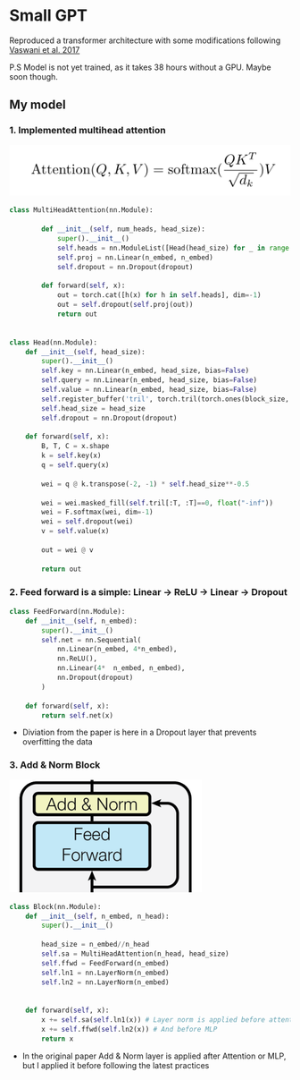 # Small GPT

Reproduced a transformer architecture with some modifications following [Vaswani et al. 2017](https://arxiv.org/pdf/1706.03762)

P.S Model is not yet trained, as it takes 38 hours without a GPU. Maybe soon though.

## My model

### 1. Implemented multihead attention

![alt text](Media/image.png)

```python
class MultiHeadAttention(nn.Module):
    
        def __init__(self, num_heads, head_size):
            super().__init__()
            self.heads = nn.ModuleList([Head(head_size) for _ in range (num_heads)])
            self.proj = nn.Linear(n_embed, n_embed)
            self.dropout = nn.Dropout(dropout)
        
        def forward(self, x):
            out = torch.cat([h(x) for h in self.heads], dim=-1)
            out = self.dropout(self.proj(out))
            return out


class Head(nn.Module):
    def __init__(self, head_size):
        super().__init__()
        self.key = nn.Linear(n_embed, head_size, bias=False)
        self.query = nn.Linear(n_embed, head_size, bias=False)
        self.value = nn.Linear(n_embed, head_size, bias=False)
        self.register_buffer('tril', torch.tril(torch.ones(block_size, block_size)))
        self.head_size = head_size
        self.dropout = nn.Dropout(dropout)
        
    def forward(self, x):
        B, T, C = x.shape
        k = self.key(x)
        q = self.query(x)
        
        wei = q @ k.transpose(-2, -1) * self.head_size**-0.5
        
        wei = wei.masked_fill(self.tril[:T, :T]==0, float("-inf"))
        wei = F.softmax(wei, dim=-1)
        wei = self.dropout(wei)
        v = self.value(x)

        out = wei @ v
        
        return out 
```

### 2. Feed forward is a simple: Linear -> ReLU -> Linear -> Dropout

```python
class FeedForward(nn.Module):
    def __init__(self, n_embed):
        super().__init__()
        self.net = nn.Sequential(
            nn.Linear(n_embed, 4*n_embed), 
            nn.ReLU(),
            nn.Linear(4*  n_embed, n_embed),
            nn.Dropout(dropout)
        )
    
    def forward(self, x):
        return self.net(x)
```

- Diviation from the paper is here in a Dropout layer that prevents overfitting the data

### 3. Add & Norm Block

![alt text](Media/image-4.png)

```python
class Block(nn.Module):
    def __init__(self, n_embed, n_head):
        super().__init__()
        
        head_size = n_embed//n_head
        self.sa = MultiHeadAttention(n_head, head_size)
        self.ffwd = FeedForward(n_embed)
        self.ln1 = nn.LayerNorm(n_embed)
        self.ln2 = nn.LayerNorm(n_embed)

        
    def forward(self, x):
        x += self.sa(self.ln1(x)) # Layer norm is applied before attention
        x += self.ffwd(self.ln2(x)) # And before MLP
        return x
```

- In the original paper Add & Norm layer is applied after Attention or MLP, but I applied it before following the latest practices  
